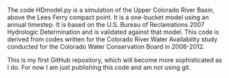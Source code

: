 The code HDmodel.py is a simulation of the Upper Colorado River Basin, above the Lees Ferry compact point.  It is a one-bucket model using an annual timestep.  It is based on the U.S. Bureau of Reclamations 2007 Hydrologic Determination and is validated against that model. This code is derived from codes written for the Colorado River Water Availability study conducted for the Colorado Water Conservation Board in 2008-2012. 

This is my first GitHub repository, which will become more sophisticated as I do.  For now I am just publishing this code and am not using git.
